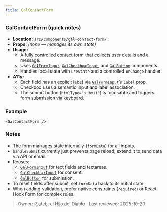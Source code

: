 ```yaml
---
title: GalContactForm
---
```


### GalContactForm (quick notes)
- **Location:** `src/components/gal-contact-form/`
- **Props:** *(none — manages its own state)*
- **Usage:** 
  - A fully controlled contact form that collects user details and a message.
  - Uses [`GalFormInput`](form-input.md), [`GalCheckboxInput`](checkbox-input.md), and [`GalButton`](button.md) components.
  - Handles local state with `useState` and a controlled `onChange` handler.
- **A11y:**
  - Each field has an explicit label via [`GalFormInput`](form-input.md)’s `label` prop.
  - Checkbox uses a semantic input and label association.
  - The submit button (`htmlType="submit"`) is focusable and triggers form submission via keyboard.

### Example
```tsx
<GalContactForm />
```

### Notes
- The form manages state internally (`formData`) for all inputs.
- `handleSubmit` currently just prevents page reload; extend it to send data via API or email.
- Reuses:
    - [`GalFormInput`](form-input.md) for text fields and textareas.
    - [`GalCheckboxInput`](checkbox-input.md) for consent.
    - [`GalButton`](button.md) for submission.
- To reset fields after submit, set `formData` back to its initial state.
- When adding validation, prefer native constraints (`required`) or React Hook Form for complex rules.

> Owner: @aleb, el Hijo del Diablo · Last reviewed: 2025-10-20